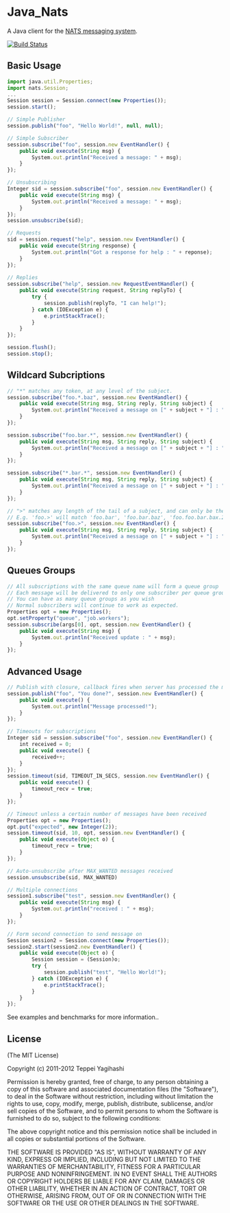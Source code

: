 # Java_Nats

A Java client for the [NATS messaging system](https://github.com/derekcollison/nats).

[![Build Status](https://secure.travis-ci.org/derekcollison/node_nats.png)](http://travis-ci.org/derekcollison/node_nats)

## Basic Usage

```javascript
import java.util.Properties;
import nats.Session;
...
Session session = Session.connect(new Properties());
session.start();

// Simple Publisher
session.publish("foo", "Hello World!", null, null);

// Simple Subscriber
session.subscribe("foo", session.new EventHandler() {
	public void execute(String msg) {
		System.out.println("Received a message: " + msg);
	}
});

// Unsubscribing
Integer sid = session.subscribe("foo", session.new EventHandler() {
	public void execute(String msg) {
		System.out.println("Received a message: " + msg);
	}
});		
session.unsubscribe(sid);

// Requests
sid = session.request("help", session.new EventHandler() {
	public void execute(String response) {
		System.out.println("Got a response for help : " + reponse);
	}
});
		
// Replies
session.subscribe("help", session.new RequestEventHandler() {
	public void execute(String request, String replyTo) {
		try {
			session.publish(replyTo, "I can help!");
		} catch (IOException e) {
			e.printStackTrace();
		}				
	}
});		

session.flush();
session.stop();
```

## Wildcard Subcriptions

```javascript
// "*" matches any token, at any level of the subject.
session.subscribe("foo.*.baz", session.new EventHandler() {
	public void execute(String msg, String reply, String subject) {
		System.out.println("Received a message on [" + subject + "] : " + msg);
	}
});

session.subscribe("foo.bar.*", session.new EventHandler() {
	public void execute(String msg, String reply, String subject) {
		System.out.println("Received a message on [" + subject + "] : " + msg);
	}
});

session.subscribe("*.bar.*", session.new EventHandler() {
	public void execute(String msg, String reply, String subject) {
		System.out.println("Received a message on [" + subject + "] : " + msg);
	}
});

// ">" matches any length of the tail of a subject, and can only be the last token
// E.g. 'foo.>' will match 'foo.bar', 'foo.bar.baz', 'foo.foo.bar.bax.22'
session.subscribe("foo.>", session.new EventHandler() {
	public void execute(String msg, String reply, String subject) {
		System.out.println("Received a message on [" + subject + "] : " + msg);
	}
});
```

## Queues Groups

```javascript
// All subscriptions with the same queue name will form a queue group
// Each message will be delivered to only one subscriber per queue group, queuing semantics
// You can have as many queue groups as you wish
// Normal subscribers will continue to work as expected.
Properties opt = new Properties();
opt.setProperty("queue", "job.workers");
session.subscribe(args[0], opt, session.new EventHandler() {
	public void execute(String msg) {
		System.out.println("Received update : " + msg);
	}
});
```

## Advanced Usage

```javascript
// Publish with closure, callback fires when server has processed the message
session.publish("foo", "You done?", session.new EventHandler() {
	public void execute() {
		System.out.println("Message processed!");
	}
});

// Timeouts for subscriptions
Integer sid = session.subscribe("foo", session.new EventHandler() {
	int received = 0;
	public void execute() {
		received++;
	}
});
session.timeout(sid, TIMEOUT_IN_SECS, session.new EventHandler() {
	public void execute() {
		timeout_recv = true;
	}
});

// Timeout unless a certain number of messages have been received
Properties opt = new Properties();
opt.put("expected", new Integer(2));
session.timeout(sid, 10, opt, session.new EventHandler() {
	public void execute(Object o) {
		timeout_recv = true;
	}
});

// Auto-unsubscribe after MAX_WANTED messages received
session.unsubscribe(sid, MAX_WANTED)

// Multiple connections
session1.subscribe("test", session.new EventHandler() {
	public void execute(String msg) {
    	System.out.println("received : " + msg);
    }
});

// Form second connection to send message on
Session session2 = Session.connect(new Properties());
session2.start(session2.new EventHandler() {
	public void execute(Object o) {
		Session session = (Session)o;
		try {
			session.publish("test", "Hello World!");
		} catch (IOException e) {
			e.printStackTrace();
		}
	}
});
```

See examples and benchmarks for more information..

## License

(The MIT License)

Copyright (c) 2011-2012 Teppei Yagihashi

Permission is hereby granted, free of charge, to any person obtaining a copy
of this software and associated documentation files (the "Software"), to
deal in the Software without restriction, including without limitation the
rights to use, copy, modify, merge, publish, distribute, sublicense, and/or
sell copies of the Software, and to permit persons to whom the Software is
furnished to do so, subject to the following conditions:

The above copyright notice and this permission notice shall be included in
all copies or substantial portions of the Software.

THE SOFTWARE IS PROVIDED "AS IS", WITHOUT WARRANTY OF ANY KIND, EXPRESS OR
IMPLIED, INCLUDING BUT NOT LIMITED TO THE WARRANTIES OF MERCHANTABILITY,
FITNESS FOR A PARTICULAR PURPOSE AND NONINFRINGEMENT. IN NO EVENT SHALL THE
AUTHORS OR COPYRIGHT HOLDERS BE LIABLE FOR ANY CLAIM, DAMAGES OR OTHER
LIABILITY, WHETHER IN AN ACTION OF CONTRACT, TORT OR OTHERWISE, ARISING
FROM, OUT OF OR IN CONNECTION WITH THE SOFTWARE OR THE USE OR OTHER DEALINGS
IN THE SOFTWARE.



